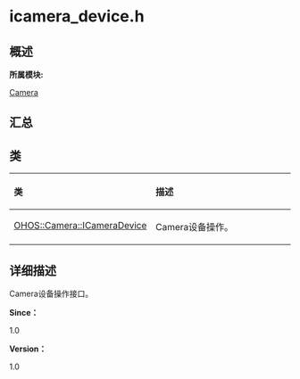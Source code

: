# icamera\_device.h<a name="ZH-CN_TOPIC_0000001343200697"></a>

## **概述**<a name="section1223502542083931"></a>

**所属模块:**

[Camera](_camera.md)

## **汇总**<a name="section875796121083931"></a>

## 类<a name="nested-classes"></a>

<a name="table999537036083931"></a>
<table><thead align="left"><tr id="row642491789083931"><th class="cellrowborder" valign="top" width="50%" id="mcps1.1.3.1.1"><p id="p1652918708083931"><a name="p1652918708083931"></a><a name="p1652918708083931"></a>类</p>
</th>
<th class="cellrowborder" valign="top" width="50%" id="mcps1.1.3.1.2"><p id="p676120159083931"><a name="p676120159083931"></a><a name="p676120159083931"></a>描述</p>
</th>
</tr>
</thead>
<tbody><tr id="row2018453319083931"><td class="cellrowborder" valign="top" width="50%" headers="mcps1.1.3.1.1 "><p id="p18139217083931"><a name="p18139217083931"></a><a name="p18139217083931"></a><a href="_o_h_o_s_1_1_camera_1_1_i_camera_device.md">OHOS::Camera::ICameraDevice</a></p>
</td>
<td class="cellrowborder" valign="top" width="50%" headers="mcps1.1.3.1.2 "><p id="p157751911578"><a name="p157751911578"></a><a name="p157751911578"></a>Camera设备操作。</p>
</td>
</tr>
</tbody>
</table>

## **详细描述**<a name="section505196825083931"></a>

Camera设备操作接口。

**Since：**

1.0

**Version：**

1.0

